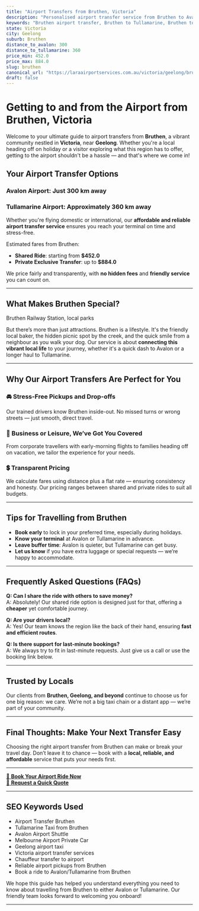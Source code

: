 ```yaml
---
title: "Airport Transfers from Bruthen, Victoria"
description: "Personalised airport transfer service from Bruthen to Avalon and Tullamarine airports. Enjoy a smooth, affordable ride with us!"
keywords: "Bruthen airport transfer, Bruthen to Tullamarine, Bruthen to Avalon, airport taxi Bruthen, private airport transfer Bruthen, shared ride Bruthen, Bruthen transfers, airport shuttle Bruthen, book Bruthen airport taxi, affordable Bruthen airport transfer, Bruthen airport transfer service, airport transfer Geelong, airport transfer Melbourne, Melbourne airport taxi, airport transfers Victoria, Tullamarine airport shuttle, Avalon airport transfers, Melbourne private transfer, airport transport services Melbourne"
state: Victoria
city: Geelong
suburb: Bruthen
distance_to_avalon: 300
distance_to_tullamarine: 360
price_min: 452.0
price_max: 884.0
slug: bruthen
canonical_url: "https://laraairportservices.com.au/victoria/geelong/bruthen/"
draft: false
---
```


# Getting to and from the Airport from Bruthen, Victoria

Welcome to your ultimate guide to airport transfers from **Bruthen**, a vibrant community nestled in **Victoria**, near **Geelong**. Whether you're a local heading off on holiday or a visitor exploring what this region has to offer, getting to the airport shouldn't be a hassle — and that's where we come in!

## Your Airport Transfer Options

### Avalon Airport: Just 300 km away  
### Tullamarine Airport: Approximately 360 km away

Whether you're flying domestic or international, our **affordable and reliable airport transfer service** ensures you reach your terminal on time and stress-free.

Estimated fares from Bruthen:
- **Shared Ride**: starting from **$452.0**
- **Private Exclusive Transfer**: up to **$884.0**

We price fairly and transparently, with **no hidden fees** and **friendly service** you can count on.

---

## What Makes Bruthen Special?

Bruthen Railway Station, local parks

But there’s more than just attractions. Bruthen is a lifestyle. It's the friendly local baker, the hidden picnic spot by the creek, and the quick smile from a neighbour as you walk your dog. Our service is about **connecting this vibrant local life** to your journey, whether it's a quick dash to Avalon or a longer haul to Tullamarine.

---

## Why Our Airport Transfers Are Perfect for You

### 🚘 Stress-Free Pickups and Drop-offs
Our trained drivers know Bruthen inside-out. No missed turns or wrong streets — just smooth, direct travel.

### 💼 Business or Leisure, We’ve Got You Covered
From corporate travellers with early-morning flights to families heading off on vacation, we tailor the experience for your needs.

### 💲 Transparent Pricing
We calculate fares using distance plus a flat rate — ensuring consistency and honesty. Our pricing ranges between shared and private rides to suit all budgets.

---

## Tips for Travelling from Bruthen

- **Book early** to lock in your preferred time, especially during holidays.
- **Know your terminal** at Avalon or Tullamarine in advance.
- **Leave buffer time**: Avalon is quieter, but Tullamarine can get busy.
- **Let us know** if you have extra luggage or special requests — we’re happy to accommodate.

---

## Frequently Asked Questions (FAQs)

**Q: Can I share the ride with others to save money?**  
A: Absolutely! Our shared ride option is designed just for that, offering a **cheaper** yet comfortable journey.

**Q: Are your drivers local?**  
A: Yes! Our team knows the region like the back of their hand, ensuring **fast and efficient routes**.

**Q: Is there support for last-minute bookings?**  
A: We always try to fit in last-minute requests. Just give us a call or use the booking link below.

---

## Trusted by Locals

Our clients from **Bruthen, Geelong, and beyond** continue to choose us for one big reason: we care. We’re not a big taxi chain or a distant app — we’re part of your community.

---

## Final Thoughts: Make Your Next Transfer Easy

Choosing the right airport transfer from Bruthen can make or break your travel day. Don’t leave it to chance — book with a **local, reliable, and affordable** service that puts your needs first.

---

[📅 **Book Your Airport Ride Now**](https://laraairportservices.square.site/s/appointments)  
[📧 **Request a Quick Quote**](https://laraairportservices.square.site/contact-us)

---

## SEO Keywords Used
- Airport Transfer Bruthen
- Tullamarine Taxi from Bruthen
- Avalon Airport Shuttle
- Melbourne Airport Private Car
- Geelong airport taxi
- Victoria airport transfer services
- Chauffeur transfer to airport
- Reliable airport pickups from Bruthen
- Book a ride to Avalon/Tullamarine from Bruthen

We hope this guide has helped you understand everything you need to know about travelling from Bruthen to either Avalon or Tullamarine. Our friendly team looks forward to welcoming you onboard!

---
